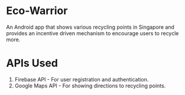 # Eco-Warrior
An Android app that shows various recycling points in Singapore and provides an incentive driven mechanism to encourage users to recycle more.

# APIs Used
1. Firebase API - For user registration and authentication.
2. Google Maps API - For showing directions to recycling points.

